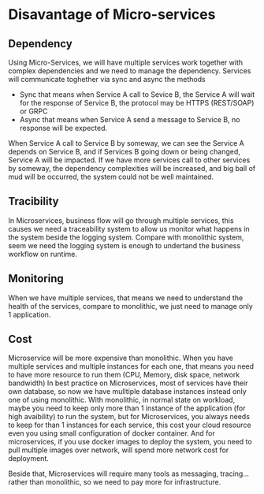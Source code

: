 # Disavantage of Micro-services

## Dependency

Using Micro-Services, we will have multiple services work together with complex dependencies and we need to manage the dependency.
Services will communicate toghether via sync and async the methods
- Sync that means when Service A call to Sevice B, the Service A will wait for the response of Service B, the protocol may be HTTPS (REST/SOAP) or GRPC
- Async that means when Service A send a message to Service B, no response will be expected.

When Service A call to Service B by someway, we can see the Service A depends on Service B,  and if Services B going down or being changed, Service A will be impacted.
If we have more services call to other services by someway, the dependency complexities will be increased, and big ball of mud will be occurred, the system could not be well maintained.

## Tracibility

In Microservices, business flow will go through multiple services, this causes we need a traceability system to allow us monitor what happens in the system beside the logging system. Compare with monolithic system, seem we need the logging system is enough to undertand the business workflow on runtime.

## Monitoring

When we have multiple services, that means we need to understand the health of the services, compare to monolithic, we just need to manage only 1 application.

## Cost 

Microservice will be more expensive than monolithic. 
When you have multiple services and multiple instances for each one, that means you need to have more resource to run them (CPU, Memory, disk space, network bandwidth)
In best practice on Microservices, most of services have their own database, so now we have mulltiple database instances instead only one of using monolithic.
With monolithic, in normal state on workload, maybe you need to keep only more than 1 instance of the application (for high avaibility) to run the system, but for Microservices, you always needs to keep for than 1 instances for each service, this cost your cloud resource even you using small configuration of docker container.
And for microservices, if you use docker images to deploy the system, you need to pull multiple images over network, will spend more network cost for deployment.

Beside that, Microservices will require many tools as messaging, tracing... rather than monolithic, so we need to pay more for infrastructure.